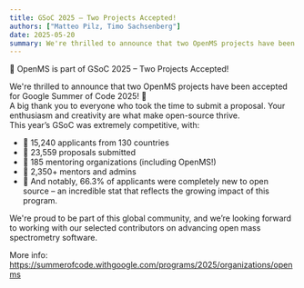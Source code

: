 ```yaml
---
title: GSoC 2025 – Two Projects Accepted!
authors: ["Matteo Pilz, Timo Sachsenberg"]
date: 2025-05-20
summary: We're thrilled to announce that two OpenMS projects have been accepted for Google Summer of Code 2025! 🚀
---
```


🎉 OpenMS is part of GSoC 2025 – Two Projects Accepted!

We're thrilled to announce that two OpenMS projects have been accepted for Google Summer of Code 2025! 🚀 <br>
A big thank you to everyone who took the time to submit a proposal. Your enthusiasm and creativity are what make open-source thrive. <br>
This year’s GSoC was extremely competitive, with:
- 📌 15,240 applicants from 130 countries
- 📌 23,559 proposals submitted
- 📌 185 mentoring organizations (including OpenMS!)
- 📌 2,350+ mentors and admins
- 📌 And notably, 66.3% of applicants were completely new to open source – an incredible stat that reflects the growing impact of this program.

We're proud to be part of this global community, and we’re looking forward to working with our selected contributors on advancing open mass spectrometry software.

More info: https://summerofcode.withgoogle.com/programs/2025/organizations/openms